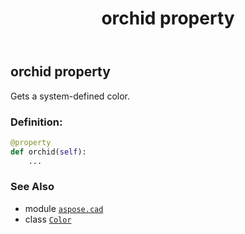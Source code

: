 ﻿---
title: orchid property
second_title: Aspose.CAD for Python via .NET API References
description: 
type: docs
weight: 1230
url: /python-net/aspose.cad/color/orchid/
is_root: false
---

## orchid property


Gets a system-defined color.
### Definition:
```python
@property
def orchid(self):
    ...
```

### See Also
* module [`aspose.cad`](../../)
* class [`Color`](/cad/python-net/aspose.cad/color)
